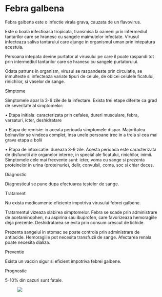 
# Febra galbena

Febra galbena este o infectie virala grava, cauzata de un flavovirus.

Este o boala infectioasa tropicala, transmisa la oameni prin intermediul tantarilor care se hranesc cu sangele maimutelor infectate. Virusul infecteaza saliva tantarului care ajunge in organismul uman prin intepatura acestuia.

Persoana intepata devine purtator al virusului pe care il poate raspandi tot prin intermediul tantarilor care se hranesc cu sangele purtatorului.

Odata patruns in organism, virusul se raspandeste prin circulatie, se inmulteste si infecteaza variate tipuri de celule, de obicei celulele ficatului, rinichilor, si vaselor de sange.

Simptome

Simptomele apar la 3-6 zile de la infectare. Exista trei etape diferite ca grad de severitate al simptomelor:

•  Etapa initiala: caracterizata prin cefalee, dureri musculare, febra, varsaturi, icter, deshidratare

•  Etapa de remisie: in aceata perioada simptomele dispar. Majoritatea bolnavilor se vindeca complet, insa unele persoane trec in a treia si cea mai grava etapa a bolii

•  Etapa de intoxicatie: dureaza 3-9 zile. Acesta perioada este caracterizata de disfunctii ale organelor interne, in special ale ficatului, rinichilor, inimii. Simptomele cele mai frecvente sunt: icter, voma cu sange si prezenta proteinelor in urina (proteinurie), delir, convulsii, coma, soc si chiar deces.

Diagnostic

Diagnosticul se pune dupa efectuarea testelor de sange.


Tratament

Nu exista medicamente eficiente impotriva virusului febrei galbene.

Tratamentul vizeaza slabirea simptomelor. Febra se scade prin administrare de acetaminophen, nu aspirina sau ibuprofen, care favorizeaza hemoragiile deja prezente. Deshidratarea se evita prin consum crescut de lichide.

Prezenta sangelui in stomac se poate controla prin administrare de antiacide. Hemoragiile pot necesita transfuzii de sange. Afectarea renala poate necesita dializa.

Preventie

Exista un vaccin sigur si eficient impotriva febrei galbene.

Prognostic

5-10% din cazuri sunt fatale.
<figure class="left"><img src='http://mandri.ro/wp-content/uploads/2016/02/4220922584_ff330355e5_o.jpg' /></figure>
                
